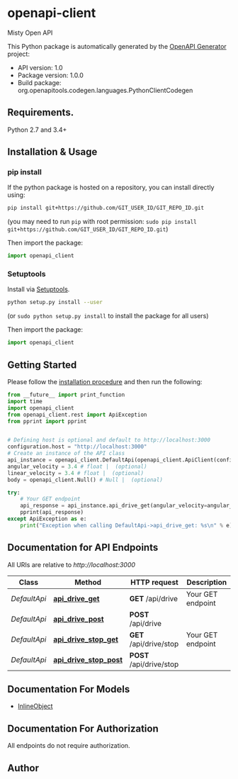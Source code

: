 # openapi-client
Misty Open API

This Python package is automatically generated by the [OpenAPI Generator](https://openapi-generator.tech) project:

- API version: 1.0
- Package version: 1.0.0
- Build package: org.openapitools.codegen.languages.PythonClientCodegen

## Requirements.

Python 2.7 and 3.4+

## Installation & Usage
### pip install

If the python package is hosted on a repository, you can install directly using:

```sh
pip install git+https://github.com/GIT_USER_ID/GIT_REPO_ID.git
```
(you may need to run `pip` with root permission: `sudo pip install git+https://github.com/GIT_USER_ID/GIT_REPO_ID.git`)

Then import the package:
```python
import openapi_client 
```

### Setuptools

Install via [Setuptools](http://pypi.python.org/pypi/setuptools).

```sh
python setup.py install --user
```
(or `sudo python setup.py install` to install the package for all users)

Then import the package:
```python
import openapi_client
```

## Getting Started

Please follow the [installation procedure](#installation--usage) and then run the following:

```python
from __future__ import print_function
import time
import openapi_client
from openapi_client.rest import ApiException
from pprint import pprint


# Defining host is optional and default to http://localhost:3000
configuration.host = "http://localhost:3000"
# Create an instance of the API class
api_instance = openapi_client.DefaultApi(openapi_client.ApiClient(configuration))
angular_velocity = 3.4 # float |  (optional)
linear_velocity = 3.4 # float |  (optional)
body = openapi_client.Null() # Null |  (optional)

try:
    # Your GET endpoint
    api_response = api_instance.api_drive_get(angular_velocity=angular_velocity, linear_velocity=linear_velocity, body=body)
    pprint(api_response)
except ApiException as e:
    print("Exception when calling DefaultApi->api_drive_get: %s\n" % e)

```

## Documentation for API Endpoints

All URIs are relative to *http://localhost:3000*

Class | Method | HTTP request | Description
------------ | ------------- | ------------- | -------------
*DefaultApi* | [**api_drive_get**](docs/DefaultApi.md#api_drive_get) | **GET** /api/drive | Your GET endpoint
*DefaultApi* | [**api_drive_post**](docs/DefaultApi.md#api_drive_post) | **POST** /api/drive | 
*DefaultApi* | [**api_drive_stop_get**](docs/DefaultApi.md#api_drive_stop_get) | **GET** /api/drive/stop | Your GET endpoint
*DefaultApi* | [**api_drive_stop_post**](docs/DefaultApi.md#api_drive_stop_post) | **POST** /api/drive/stop | 


## Documentation For Models

 - [InlineObject](docs/InlineObject.md)


## Documentation For Authorization

 All endpoints do not require authorization.

## Author




